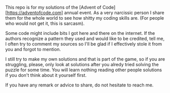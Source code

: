 This repo is for my solutions of the [Advent of Code][https://adventofcode.com]
annual event. As a very narcissic person I share them for the whole world to
see how shitty my coding skills are. (For people who would not get it,
this is sarcasm).

Some code might include bits I got here and there on the internet. If the
authors recognize a pattern they used and would like to be credited, tell me,
I often try to comment my sources so I'll be glad if I effectively stole it
from you and forgot to mention.

I still try to make my own solutions and that is part of the game, so if
you are struggling, please, only look at solutions after you alredy tried
solving the puzzle for some time. You will learn nothing reading other
people solutions if you don't think about it yourself first.

If you have any remark or advice to share, do not hesitate to reach me.
